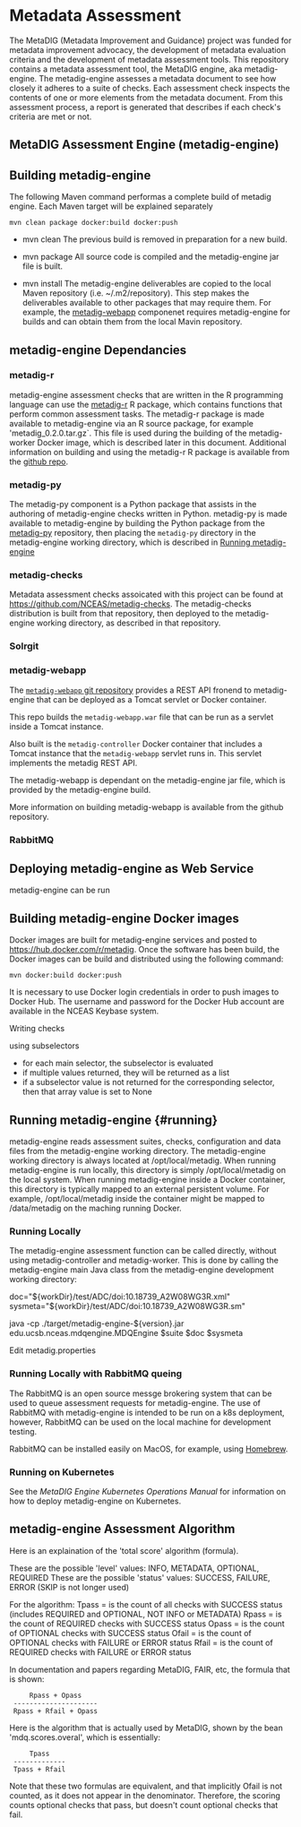 
# Metadata Assessment

The MetaDIG (Metadata Improvement and Guidance) project was funded for metadata improvement advocacy, the development of metadata evaluation criteria and the development of metadata assessment tools. This repository contains a metadata assessment tool, the MetaDIG engine, aka metadig-engine. The metadig-engine assesses a metadata document to see how closely it adheres to a suite of checks. Each assessment check inspects the contents of one or more elements from the metadata document. From this assessment process, a report is generated that describes if each check's criteria are met or not.

## MetaDIG Assessment Engine (metadig-engine)

## Building metadig-engine

The following Maven command performas a complete build of metadig engine. Each Maven target will be explained separately

```
mvn clean package docker:build docker:push
```

- mvn clean
The previous build is removed in preparation for a new build.

- mvn package
All source code is compiled and the metadig-engine jar file is built.

- mvn install
The metadig-engine deliverables are copied to the local Maven repository (i.e. ~/.m2/repository). This step makes the deliverables available to other packages that may require them. For example, the [metadig-webapp](https://github.com/NCEAS/metadig-webapp) componenet requires metadig-engine for builds and can obtain them from the local Mavin repository.

## metadig-engine Dependancies
### metadig-r

metadig-engine assessment checks that are written in the R programming language can use the [metadig-r](https://github.com/NCEAS/metadig-r) R package, which contains functions that perform common assessment tasks. The metadig-r package is made available to metadig-engine via an R source package, for example 'metadig_0.2.0.tar.gz`. This file is used during the building of the metadig-worker Docker image, which is described later in this document. Additional information on building and using the metadig-r R package is available from the [github repo](https://github.com/NCEAS/metadig-r).

### metadig-py

The metadig-py component is a Python package that assists in the authoring of metadig-engine checks written in Python. metadig-py is made available to metadig-engine by building the Python package from the [metadig-py](https://github.com/NCEAS/metadig-py) repository, then placing the `metadig-py` directory in the metadig-engine working directory, which is described in [Running metadig-engine](#running)

### metadig-checks

Metadata assessment checks assoicated with this project can be found at https://github.com/NCEAS/metadig-checks. The metadig-checks distribution is built from that repository, then deployed to the metadig-engine working directory, as described in that repository.

### Solrgit

### metadig-webapp

The [`metadig-webapp` git repository](https://github.com/NCEAS/metadig-webapp) provides a REST API fronend to metadig-engine that can be deployed as a Tomcat servlet or Docker container.

This repo builds the `metadig-webapp.war` file that can be run as a servlet inside a Tomcat instance. 

Also built is the `metadig-controller` Docker container that includes a Tomcat instance that the `metadig-webapp` servlet runs in. This servlet implements the metadig REST API.

The metadig-webapp is dependant on the metadig-engine jar file, which is provided by the metadig-engine build.

More information on building metadig-webapp is available from the github repository.

### RabbitMQ

## Deploying metadig-engine as Web Service

metadig-engine can be run 

## Building metadig-engine Docker images

Docker images are built for metadig-engine services and posted to https://hub.docker.com/r/metadig. Once the
software has been build, the Docker images can be build and distributed using the following command:

```
mvn docker:build docker:push

```

It is necessary to use Docker login credentials in order to push images to Docker Hub. The username and
password for the Docker Hub account are available in the NCEAS Keybase system.

Writing checks

using subselectors
- for each main selector, the subselector is evaluated
- if multiple values returned, they will be returned as a list
- if a subselector value is not returned for the corresponding selector, then that array value is set to None

## Running metadig-engine {#running}

metadig-engine reads assessment suites, checks, configuration and data files from the metadig-engine working directory. The metadig-engine working directory is always located at /opt/local/metadig. When running metadig-engine is run locally, this directory is simply /opt/local/metadig on the local system. When running metadig-engine inside a Docker container, this directory is typically mapped to an external persistent volume. For example, /opt/local/metadig inside the container might be mapped to /data/metadig on the maching running Docker.

### Running Locally

The metadig-engine assessment function can be called directly, without using metadig-controller and metadig-worker. This is 
done by calling the metadig-engine main Java class from the metadig-engine development working directory:

doc="${workDir}/test/ADC/doi:10.18739_A2W08WG3R.xml"
sysmeta="${workDir}/test/ADC/doi:10.18739_A2W08WG3R.sm"

java -cp ./target/metadig-engine-${version}.jar edu.ucsb.nceas.mdqengine.MDQEngine $suite $doc $sysmeta

Edit metadig.properties

### Running Locally with RabbitMQ queing

The RabbitMQ is an open source messge brokering system that can be used to queue assessment requests for metadig-engine. The use of RabbitMQ with metadig-engine is intended to be run on a k8s deployment, however, RabbitMQ can be used on the local machine for development testing.

RabbitMQ can be installed easily on MacOS, for example, using [Homebrew](https://www.rabbitmq.com/install-homebrew.html). 

### Running on Kubernetes

See the *MetaDIG Engine Kubernetes Operations Manual* for information on how to deploy metadig-engine on Kubernetes.

## metadig-engine Assessment Algorithm

Here is an explaination of the 'total score' algorithm (formula).

These are the possible 'level' values: INFO, METADATA, OPTIONAL, REQUIRED
These are the possible 'status' values: SUCCESS, FAILURE, ERROR (SKIP is not longer used)

For the algorithm:
    Tpass = is the count of all checks with SUCCESS status (includes REQUIRED and OPTIONAL, NOT INFO or METADATA)
    Rpass = is the count of REQUIRED checks with SUCCESS status
    Opass = is the count of OPTIONAL checks with SUCCESS status
    Ofail = is the count of OPTIONAL checks with FAILURE or ERROR status
    Rfail = is the count of REQUIRED checks with FAILURE or ERROR status

In documentation and papers regarding MetaDIG, FAIR, etc, the formula that is shown:

         Rpass + Opass
     ---------------------
     Rpass + Rfail + Opass

Here is the algorithm that is actually used by MetaDIG, shown by the bean 'mdq.scores.overal',
which is essentially:

         Tpass
     -------------
     Tpass + Rfail

Note that these two formulas are equivalent, and that implicitly Ofail is not counted, as it does not
appear in the denominator. Therefore, the scoring counts optional checks that pass, but doesn't count
optional checks that fail.


